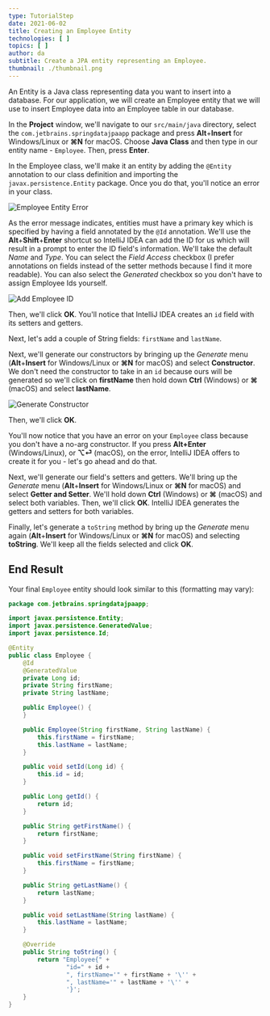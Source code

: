 ```yaml
---
type: TutorialStep
date: 2021-06-02
title: Creating an Employee Entity
technologies: [ ]
topics: [ ]
author: da
subtitle: Create a JPA entity representing an Employee.
thumbnail: ./thumbnail.png
---
```


An Entity is a Java class representing data you want to insert into a database. For our application, we will create an Employee entity that we will use to insert Employee data into an Employee table in our database.

In the **Project** window, we'll navigate to our `src/main/java` directory, select the `com.jetbrains.springdatajpaapp` package and press **Alt**+**Insert** for Windows/Linux or **⌘N** for macOS. Choose **Java Class** and then type in our entity name - `Employee`. Then, press **Enter**.

In the Employee class, we'll make it an entity by adding the `@Entity` annotation to our class definition and importing the `javax.persistence.Entity` package. Once you do that, you'll notice an error in your class.

![Employee Entity Error](./EmployeeEntity.png)

As the error message indicates, entities must have a primary key which is specified by having a field annotated by the `@Id` annotation. We'll use the **Alt**+**Shift**+**Enter** shortcut so IntelliJ IDEA can add the ID for us which will result in a prompt to enter the ID field's information. We'll take the default *Name* and *Type*. You can select the *Field Access* checkbox (I prefer annotations on fields instead of the setter methods because I find it more readable). You can also select the *Generated* checkbox so you don't have to assign Employee Ids yourself.

![Add Employee ID](./AddIdAttribute.png)

Then, we'll click **OK**. You'll notice that IntelliJ IDEA creates an `id` field with its setters and getters.

Next, let's add a couple of String fields: `firstName` and `lastName`.

Next, we'll generate our constructors by bringing up the *Generate* menu (**Alt**+**Insert** for Windows/Linux or **⌘N** for macOS) and select **Constructor**. We don't need the constructor to take in an `id` because ours will be generated so we'll click on **firstName** then hold down **Ctrl** (Windows) or **⌘** (macOS) and select **lastName**.

![Generate Constructor](./GenerateConstructor.png)

Then, we'll click **OK**.

You'll now notice that you have an error on your `Employee` class because you don't have a no-arg constructor. If you press **Alt+Enter** (Windows/Linux), or **⌥⏎** (macOS), on the error, IntelliJ IDEA offers to create it for you - let's go ahead and do that.

Next, we'll generate our field's setters and getters. We'll bring up the *Generate* menu (**Alt**+**Insert** for Windows/Linux or **⌘N** for macOS) and select **Getter and Setter**. We'll hold down **Ctrl** (Windows) or **⌘** (macOS) and select both variables. Then, we'll click **OK**. IntelliJ IDEA generates the getters and setters for both variables.

Finally, let's generate a `toString` method by bring up the *Generate* menu again (**Alt**+**Insert** for Windows/Linux or **⌘N** for macOS) and selecting **toString**. We'll keep all the fields selected and click **OK**.

## End Result

Your final `Employee` entity should look similar to this (formatting may vary):
```java
package com.jetbrains.springdatajpaapp;

import javax.persistence.Entity;
import javax.persistence.GeneratedValue;
import javax.persistence.Id;

@Entity
public class Employee {
    @Id
    @GeneratedValue
    private Long id;
    private String firstName;
    private String lastName;

    public Employee() {
    }

    public Employee(String firstName, String lastName) {
        this.firstName = firstName;
        this.lastName = lastName;
    }

    public void setId(Long id) {
        this.id = id;
    }

    public Long getId() {
        return id;
    }

    public String getFirstName() {
        return firstName;
    }

    public void setFirstName(String firstName) {
        this.firstName = firstName;
    }

    public String getLastName() {
        return lastName;
    }

    public void setLastName(String lastName) {
        this.lastName = lastName;
    }

    @Override
    public String toString() {
        return "Employee{" +
                "id=" + id +
                ", firstName='" + firstName + '\'' +
                ", lastName='" + lastName + '\'' +
                '}';
    }
}
```